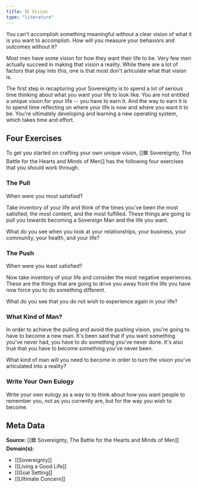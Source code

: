 ```yaml
---
title: 🟨 Vision
type: "literature"
---
```


You can't accomplish something meaningful without a clear vision of what it is you want to accomplish. How will you measure your behaviors and outcomes without it?

Most men have some vision for how they want their life to be. Very few men actually succeed in making that vision a reality. While there are a lot of factors that play into this, one is that most don't articulate what that vision is.

The first step in recapturing your Sovereignty is to spend a lot of serious time thinking about what you want your life to look like. You are not entitled a unique vision for your life -- you have to earn it. And the way to earn it is to spend time reflecting on where your life is now and where you want it to be. You're ultimately developing and learning a new operating system, which takes time and effort.

## Four Exercises

To get you started on crafting your own unique vision, [[🟦 Sovereignty, The Battle for the Hearts and Minds of Men]] has the following four exercises that you should work through.

### The Pull

When were you most satisfied?

Take inventory of your life and think of the times you've been the most satisfied, the most content, and the most fulfilled. These things are going to pull you towards becoming a Sovereign Man and the life you want.

What do you see when you look at your relationships, your business, your community, your health, and your life?

### The Push

When were you least satisfied?

Now take inventory of your life and consider the most negative experiences. These are the things that are going to drive you away from the life you have now force you to do something different.

What do you see that you do not wish to experience again in your life?

### What Kind of Man?

In order to achieve the pulling and avoid the pushing vision, you're going to have to become a new man. It's been said that if you want something you've never had, you have to do something you've never done. It's also true that you have to become something you've never been.

What kind of man will you need to become in order to turn the vision you've articulated into a reality?

### Write Your Own Eulogy

Write your own eulogy as a way to to think about how you want people to remember you, not as you currently are, but for the way you wish to become.

## Meta Data

**Source:** [[🟦 Sovereignty, The Battle for the Hearts and Minds of Men]]
**Domain(s):**
- [[Sovereignty]]
- [[Living a Good Life]]
- [[Goal Setting]]
- [[Ultimate Concern]]

